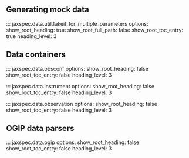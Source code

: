 ## Generating mock data

::: jaxspec.data.util.fakeit_for_multiple_parameters
    options:
      show_root_heading: true
      show_root_full_path: false
      show_root_toc_entry: true
      heading_level: 3

## Data containers

::: jaxspec.data.obsconf
    options:
      show_root_heading: false
      show_root_toc_entry: false
      heading_level: 3

::: jaxspec.data.instrument
    options:
      show_root_heading: false
      show_root_toc_entry: false
      heading_level: 3

::: jaxspec.data.observation
    options:
      show_root_heading: false
      show_root_toc_entry: false
      heading_level: 3

## OGIP data parsers

::: jaxspec.data.ogip
    options:
      show_root_heading: false
      show_root_toc_entry: false
      heading_level: 3